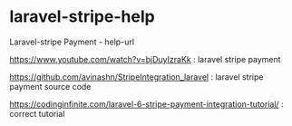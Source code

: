 # laravel-stripe-help
Laravel-stripe Payment - help-url


https://www.youtube.com/watch?v=bjDuyIzraKk : laravel stripe payment

https://github.com/avinashn/StripeIntegration_laravel : laravel stripe payment source code


https://codinginfinite.com/laravel-6-stripe-payment-integration-tutorial/  : correct tutorial
